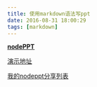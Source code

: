 ```yaml
---
title: 使用markdown语法写ppt
date: 2016-08-31 18:00:29
tags: [markdown]
---
```


**[nodePPT](https://github.com/ksky521/nodePPT)**

[演示地址](http://qdemo.sinaapp.com/)

[我的nodeppt分享列表](/nodeppt/index.html)


